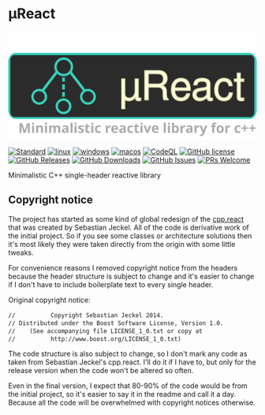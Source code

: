 # µReact

<p align="center"><img src="support/data/logo/logo_1.svg"></p>

[![Standard](https://img.shields.io/badge/c%2B%2B-11/14/17/20-blue.svg)](https://en.wikipedia.org/wiki/C%2B%2B#Standardization)
[![linux](https://github.com/YarikTH/ureact/workflows/linux/badge.svg)](https://github.com/ureact/workflows/actions?query=workflow%linux)
[![windows](https://github.com/YarikTH/ureact/workflows/windows/badge.svg)](https://github.com/ureact/workflows/actions?query=workflow%windows)
[![macos](https://github.com/YarikTH/ureact/workflows/macos/badge.svg)](https://github.com/ureact/workflows/actions?query=workflow%macos)
[![CodeQL](https://github.com/YarikTH/ureact/actions/workflows/codeql-analysis.yml/badge.svg)](https://github.com/YarikTH/ureact/actions/workflows/codeql-analysis.yml)
[![GitHub license](https://img.shields.io/badge/license-MIT-blue.svg)](https://raw.githubusercontent.com/YarikTH/ureact/main/LICENSE.MIT)
[![GitHub Releases](https://img.shields.io/github/release/YarikTH/ureact.svg)](https://github.com/YarikTH/ureact/releases)
[![GitHub Downloads](https://img.shields.io/github/downloads/YarikTH/ureact/total)](https://github.com/YarikTH/ureact/releases)
[![GitHub Issues](https://img.shields.io/github/issues/YarikTH/ureact.svg)](https://github.com/YarikTH/ureact/issues)
[![PRs Welcome](https://img.shields.io/badge/PRs-welcome-brightgreen.svg)](.) 

Minimalistic C++ single-header reactive library

## Copyright notice

The project has started as some kind of global redesign of the
[cpp.react](https://github.com/schlangster/cpp.react) that was created by
Sebastian Jeckel. All of the code is derivative work of the initial project.
So if you see some classes or architecture solutions then it's most likely they
were taken directly from the origin with some little tweaks.

For convenience reasons I removed copyright notice from the headers because the
header structure is subject to change and it's easier to change if I don't have
to include boilerplate text to every single header.

Original copyright notice: 
```
//          Copyright Sebastian Jeckel 2014.
// Distributed under the Boost Software License, Version 1.0.
//    (See accompanying file LICENSE_1_0.txt or copy at
//          http://www.boost.org/LICENSE_1_0.txt)
```

The code structure is also subject to change, so I don't mark any code as taken
from Sebastian Jeckel's cpp.react. I'll do it if I have to, but only for the
release version
when the code won't be altered so often.

Even in the final version, I expect that 80-90% of the code would be from the
initial project, so it's easier to say it in the readme and call it a day.
Because all the code will be overwhelmed with copyright notices otherwise.
